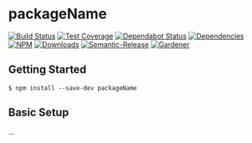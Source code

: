 # packageName

[![Build Status](https://circleci.com/gh/repoKey.png?style=shield)](https://circleci.com/gh/repoKey)
[![Test Coverage](https://img.shields.io/coveralls/repoKey/master.svg)](https://coveralls.io/github/repoKey?branch=master)
[![Dependabot Status](https://api.dependabot.com/badges/status?host=github&repo=repoKey)](https://dependabot.com)
[![Dependencies](https://david-dm.org/repoKey/status.svg)](https://david-dm.org/repoKey)
[![NPM](https://img.shields.io/npm/v/packageName.svg)](https://www.npmjs.com/package/packageName)
[![Downloads](https://img.shields.io/npm/dt/packageName.svg)](https://www.npmjs.com/package/packageName)
[![Semantic-Release](https://github.com/blackflux/js-gardener/blob/master/assets/icons/semver.svg)](https://github.com/semantic-release/semantic-release)
[![Gardener](https://github.com/blackflux/js-gardener/blob/master/assets/badge.svg)](https://github.com/blackflux/js-gardener)

## Getting Started

    $ npm install --save-dev packageName


## Basic Setup


...
